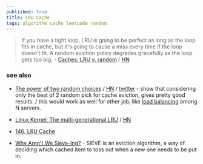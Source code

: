 ```yaml
---
published: true
title: LRU Cache
tags: algorithm cache leetcode random
---
```

> If you have a tight loop, LRU is going to be perfect as long as the loop fits in cache, but it's going to cause a miss every time if the loop doesn't fit. A random eviction policy degrades gracefully as the loop gets too big. - [Caches: LRU v. random](https://danluu.com/2choices-eviction/) / [HN](https://news.ycombinator.com/item?id=39093109)

### see also

- [The power of two random choices](https://brooker.co.za/blog/2012/01/17/two-random.html) / [HN](https://news.ycombinator.com/item?id=39283595) / [twitter](https://twitter.com/GrantSlatton/status/1754912113246798036) - show that considering only the best of 2 random pick for cache eviction, gives pretty good results. / this would work as well for other job, like [load balancing](https://news.ycombinator.com/item?id=37143376) among N servers.

- [Linux Kernel: The multi-generational LRU](https://lwn.net/Articles/851184/) / [HN](https://news.ycombinator.com/item?id=26858752) 

- [146. LRU Cache](https://leetcode.com/problems/lru-cache/)

- [Why Aren't We Sieve-Ing?](https://news.ycombinator.com/item?id=38911740) - SIEVE is an eviction algorithm, a way of deciding which cached item to toss out when a new one needs to be put in.